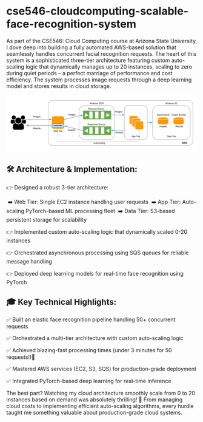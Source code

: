 # cse546-cloudcomputing-scalable-face-recognition-system

As part of the CSE546: Cloud Computing course at Arizona State University, I dove deep into building a fully automated AWS-based solution that seamlessly handles concurrent facial recognition requests. The heart of this system is a sophisticated three-tier architecture featuring custom auto-scaling logic that dynamically manages up to 20 instances, scaling to zero during quiet periods – a perfect marriage of performance and cost efficiency. The system processes image requests through a deep learning model and stores results in cloud storage.

![](https://github.com/SarthakRana/cse546-cloudcomputing-scalable-face-recognition-system/blob/main/architecture.png)



## 🛠️ Architecture & Implementation:

👉 Designed a robust 3-tier architecture:

&nbsp;➡️ Web Tier: Single EC2 instance handling user requests
&nbsp;➡️ App Tier: Auto-scaling PyTorch-based ML processing fleet
&nbsp;➡️ Data Tier: S3-based persistent storage for scalability

👉 Implemented custom auto-scaling logic that dynamically scaled 0-20 instances

👉 Orchestrated asynchronous processing using SQS queues for reliable message handling

👉 Deployed deep learning models for real-time face recognition using PyTorch

## 🎓 Key Technical Highlights:

✅ Built an elastic face recognition pipeline handling 50+ concurrent requests

✅ Orchestrated a multi-tier architecture with custom auto-scaling logic

✅ Achieved blazing-fast processing times (under 3 minutes for 50 requests!)🚀

✅ Mastered AWS services (EC2, S3, SQS) for production-grade deployment

✅ Integrated PyTorch-based deep learning for real-time inference

The best part? Watching my cloud architecture smoothly scale from 0 to 20 instances based on demand was absolutely thrilling! 🎯 From managing cloud costs to implementing efficient auto-scaling algorithms, every hurdle taught me something valuable about production-grade cloud systems.
